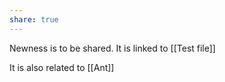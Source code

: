 ```yaml
---
share: true  
---
```


Newness is to be shared. It is linked to [[Test file]]

It is also related to [[Ant]]